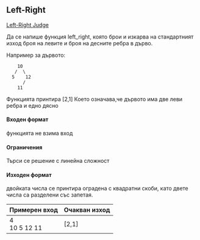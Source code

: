 ## Left-Right

[Left-Right Judge](https://www.hackerrank.com/contests/test4-sda-/challenges/left-right-2/problem)

Да се напише функция left_right, която брои и изкарва на стандартният изход броя на левите и броя на десните ребра в дърво.

Например за дървото:
```
    10
   /  \   
  5    12
      /  
    11
```
Функцията принтира [2,1] Което означава,че дървото има две леви ребра и едно дясно

#### Входен формат

функцията не взима вход

#### Ограничения

Търси се решение с линейна сложност

#### Изходен формат

двойката числа се принтира оградена с квадратни скоби, като двете числа са разделени със запетая.

Примерен вход|Очакван изход
-|-
4<br>10 5 12 11|[2,1]
